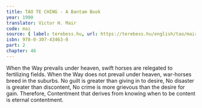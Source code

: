```yaml
---
title: TAO TE CHING - A Bantam Book
year: 1990
translator: Victor H. Mair
code: mai
source: { label: terebess.hu, url: https://terebess.hu/english/tao/mair.html }
isbn: 978-0-307-43463-0
part: 2
chapter: 46
---
```


When the Way prevails under heaven,
swift horses are relegated to fertilizing fields.
When the Way does not prevail under heaven,
war-horses breed in the suburbs.
No guilt is greater than giving in to desire,
No disaster is greater than discontent,
No crime is more grievous than the desire for gain.
Therefore,
Contentment that derives from knowing when to be content is eternal contentment.
